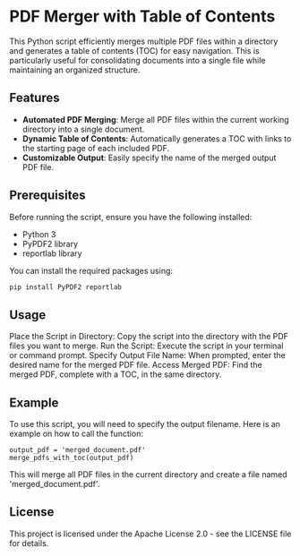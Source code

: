 # PDF Merger with Table of Contents

This Python script efficiently merges multiple PDF files within a directory and generates a table of contents (TOC) for easy navigation. This is particularly useful for consolidating documents into a single file while maintaining an organized structure.

## Features

- **Automated PDF Merging**: Merge all PDF files within the current working directory into a single document.
- **Dynamic Table of Contents**: Automatically generates a TOC with links to the starting page of each included PDF.
- **Customizable Output**: Easily specify the name of the merged output PDF file.

## Prerequisites

Before running the script, ensure you have the following installed:

- Python 3
- PyPDF2 library
- reportlab library

You can install the required packages using:

```bash
pip install PyPDF2 reportlab
```

## Usage

Place the Script in Directory: Copy the script into the directory with the PDF files you want to merge.
Run the Script: Execute the script in your terminal or command prompt.
Specify Output File Name: When prompted, enter the desired name for the merged PDF file.
Access Merged PDF: Find the merged PDF, complete with a TOC, in the same directory.

## Example

To use this script, you will need to specify the output filename. Here is an example on how to call the function:

```
output_pdf = 'merged_document.pdf'
merge_pdfs_with_toc(output_pdf)
```

This will merge all PDF files in the current directory and create a file named 'merged_document.pdf'.

## License

This project is licensed under the Apache License 2.0 - see the LICENSE file for details.
